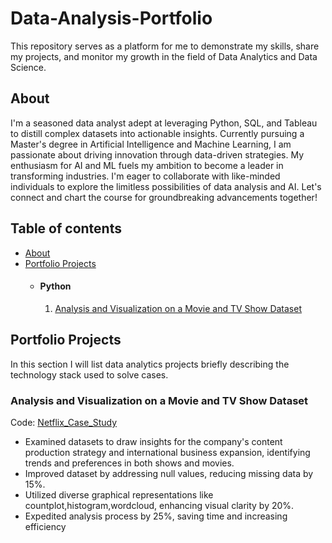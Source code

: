 # Data-Analysis-Portfolio
This repository serves as a platform for me to demonstrate my skills, share my projects, and monitor my growth in the field of Data Analytics and Data Science.
## About
I'm a seasoned data analyst adept at leveraging Python, SQL, and Tableau to distill complex datasets into actionable insights. Currently pursuing a Master's degree in Artificial Intelligence and Machine Learning, I am passionate about driving innovation through data-driven strategies. My enthusiasm for AI and ML fuels my ambition to become a leader in transforming industries. I'm eager to collaborate with like-minded individuals to explore the limitless possibilities of data analysis and AI. Let's connect and chart the course for groundbreaking advancements together!

## Table of contents
* [About](https://github.com/deeps-kkk/Data-Analysis-Portfolio/edit/main/README.md#about)
* [Portfolio Projects](https://github.com/deeps-kkk/Data-Analysis-Portfolio/edit/main/README.md#portfolio-projects)
  - #### Python
    1. [Analysis and Visualization on a Movie and TV Show Dataset](https://github.com/deeps-kkk/Data-Analysis-Portfolio/edit/main/README.md#analysis-and-visualization-on-a-movie-and-tv-show-dataset)

## Portfolio Projects
In this section I will list data analytics projects briefly describing the technology stack used to solve cases.

### Analysis and Visualization on a Movie and TV Show Dataset
 Code: [Netflix_Case_Study](https://github.com/deeps-kkk/Projects/blob/main/Netflix_Case_Study.ipynb)
  * Examined datasets to draw insights for the company's content production strategy and international business expansion, identifying trends and preferences in both shows and movies.
  * Improved dataset by addressing null values, reducing missing data by 15%.
  * Utilized diverse graphical representations like countplot,histogram,wordcloud, enhancing visual clarity by 20%.
  * Expedited analysis process by 25%, saving time and increasing efficiency



